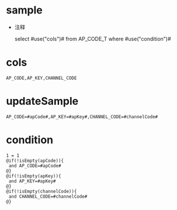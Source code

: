 sample
===
* 注释

	select #use("cols")# from AP_CODE_T  where  #use("condition")#

cols
===
	AP_CODE,AP_KEY,CHANNEL_CODE

updateSample
===
	
	AP_CODE=#apCode#,AP_KEY=#apKey#,CHANNEL_CODE=#channelCode#

condition
===

	1 = 1  
	@if(!isEmpty(apCode)){
	 and AP_CODE=#apCode#
	@}
	@if(!isEmpty(apKey)){
	 and AP_KEY=#apKey#
	@}
	@if(!isEmpty(channelCode)){
	 and CHANNEL_CODE=#channelCode#
	@}
	
	